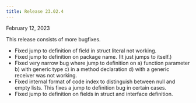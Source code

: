 ```yaml
---
title: Release 23.02.4
---
```


February 12, 2023

This release consists of more bugfixes.

- Fixed jump to definition of field in struct literal not working.
- Fixed jump to definition on package name. (It just jumps to itself.)
- Fixed very narrow bug where jump to definition on a) function parameter b)
  with generic type c) in a method declaration d) with a generic receiver was
  not working.
- Fixed internal format of code index to distinguish between null and empty
  lists. This fixes a jump to definition bug in certain cases.
- Fixed jump to definition on fields in struct and interface definition.